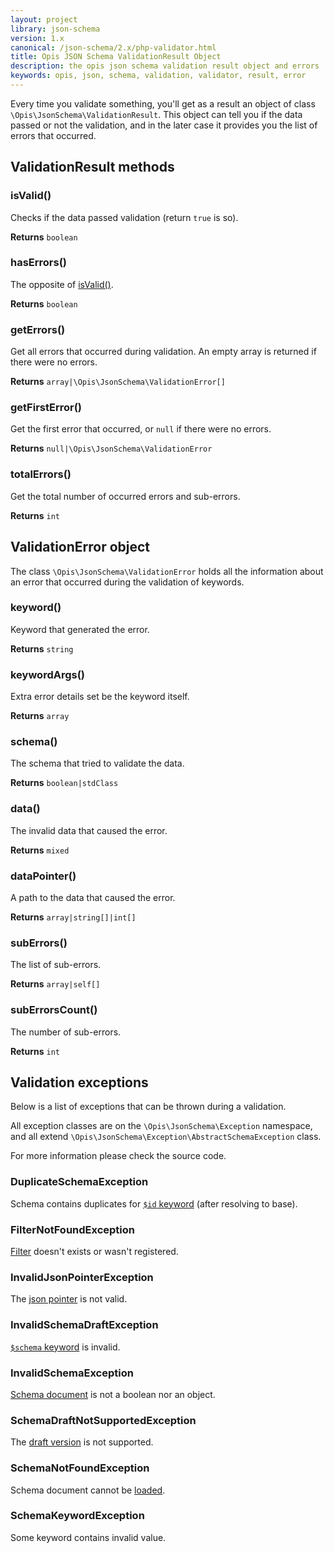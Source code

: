 ```yaml
---
layout: project
library: json-schema
version: 1.x
canonical: /json-schema/2.x/php-validator.html
title: Opis JSON Schema ValidationResult Object
description: the opis json schema validation result object and errors
keywords: opis, json, schema, validation, validator, result, error
---
```


Every time you validate something, you'll get as a result an object
of class `\Opis\JsonSchema\ValidationResult`. This object can tell you
if the data passed or not the validation, and in the later case it provides you
the list of errors that occurred.

## ValidationResult methods

### isValid()

Checks if the data passed validation (return `true` is so).

**Returns** `boolean`

### hasErrors()

The opposite of [isValid()](#isvalid).

**Returns** `boolean`

### getErrors()

Get all errors that occurred during validation. An empty array
is returned if there were no errors.

**Returns** `array|\Opis\JsonSchema\ValidationError[]`

### getFirstError()

Get the first error that occurred, or `null` if there were no errors.

**Returns** `null|\Opis\JsonSchema\ValidationError`

### totalErrors()

Get the total number of occurred errors and sub-errors.

**Returns** `int`

## ValidationError object

The class `\Opis\JsonSchema\ValidationError` holds all the information
about an error that occurred during the validation of keywords.

### keyword()

Keyword that generated the error.

**Returns** `string`

### keywordArgs()

Extra error details set be the keyword itself.

**Returns** `array`

### schema()

The schema that tried to validate the data.

**Returns** `boolean|stdClass`

### data()

The invalid data that caused the error.

**Returns** `mixed`

### dataPointer()

A path to the data that caused the error.

**Returns** `array|string[]|int[]`

### subErrors()

The list of sub-errors.

**Returns** `array|self[]`

### subErrorsCount()

The number of sub-errors.

**Returns** `int`

## Validation exceptions

Below is a list of exceptions that can be thrown during a validation.

All exception classes are on the `\Opis\JsonSchema\Exception` namespace,
and all extend `\Opis\JsonSchema\Exception\AbstractSchemaException` class.

For more information please check the source code.

### DuplicateSchemaException

Schema contains duplicates for [`$id` keyword](structure.html#id-keyword) (after resolving to base).

### FilterNotFoundException

[Filter](filters.html) doesn't exists or wasn't registered.

### InvalidJsonPointerException

The [json pointer](pointers.html) is not valid.

### InvalidSchemaDraftException

[`$schema` keyword](structure.html#schema-keyword) is invalid.

### InvalidSchemaException

[Schema document](structure.html#document-structure) is not a boolean nor an object.

### SchemaDraftNotSupportedException

The [draft version](structure.html#schema-keyword) is not supported.

### SchemaNotFoundException

Schema document cannot be [loaded](php-loader.html).

### SchemaKeywordException

Some keyword contains invalid value.



